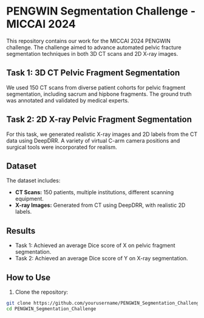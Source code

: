 # PENGWIN Segmentation Challenge - MICCAI 2024

This repository contains our work for the MICCAI 2024 PENGWIN challenge. The challenge aimed to advance automated pelvic fracture segmentation techniques in both 3D CT scans and 2D X-ray images.

## Task 1: 3D CT Pelvic Fragment Segmentation
We used 150 CT scans from diverse patient cohorts for pelvic fragment segmentation, including sacrum and hipbone fragments. The ground truth was annotated and validated by medical experts.

## Task 2: 2D X-ray Pelvic Fragment Segmentation
For this task, we generated realistic X-ray images and 2D labels from the CT data using DeepDRR. A variety of virtual C-arm camera positions and surgical tools were incorporated for realism.

## Dataset
The dataset includes:
- **CT Scans:** 150 patients, multiple institutions, different scanning equipment.
- **X-ray Images:** Generated from CT using DeepDRR, with realistic 2D labels.

## Results
- Task 1: Achieved an average Dice score of X on pelvic fragment segmentation.
- Task 2: Achieved an average Dice score of Y on X-ray segmentation.

## How to Use

1. Clone the repository:
```bash
git clone https://github.com/yourusername/PENGWIN_Segmentation_Challenge.git
cd PENGWIN_Segmentation_Challenge
